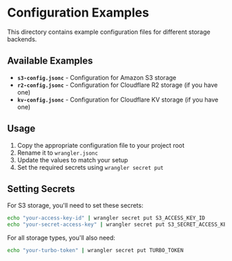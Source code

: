 # Configuration Examples

This directory contains example configuration files for different storage backends.

## Available Examples

- **`s3-config.jsonc`** - Configuration for Amazon S3 storage
- **`r2-config.jsonc`** - Configuration for Cloudflare R2 storage (if you have one)
- **`kv-config.jsonc`** - Configuration for Cloudflare KV storage (if you have one)

## Usage

1. Copy the appropriate configuration file to your project root
2. Rename it to `wrangler.jsonc`
3. Update the values to match your setup
4. Set the required secrets using `wrangler secret put`

## Setting Secrets

For S3 storage, you'll need to set these secrets:

```bash
echo "your-access-key-id" | wrangler secret put S3_ACCESS_KEY_ID
echo "your-secret-access-key" | wrangler secret put S3_SECRET_ACCESS_KEY
```

For all storage types, you'll also need:

```bash
echo "your-turbo-token" | wrangler secret put TURBO_TOKEN
```
